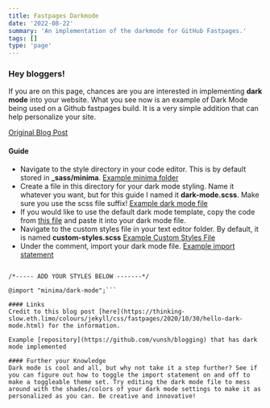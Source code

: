 ```yaml
---
title: Fastpages Darkmode
date: '2022-08-22'
summary: 'An implementation of the darkmode for GitHub Fastpages.'
tags: []
type: 'page'
---
```


### Hey bloggers!

If you are on this page, chances are you are interested in implementing **dark mode** into your website. What you see now is an example of Dark Mode being used on a Github fastpages build. It is a very simple addition that can help personalize your site.

[Original Blog Post](https://thinking-slow.eth.limo/colours/jekyll/css/fastpages/2020/10/30/hello-dark-mode.html)

#### Guide

- Navigate to the style directory in your code editor. This is by default stored in **\_sass/minima**. [Example minima folder](https://github.com/nighthawkcoders/APCSA/blob/master/_sass/minima)
- Create a file in this directory for your dark mode styling. Name it whatever you want, but for this guide I named it **dark-mode.scss**. Make sure you use the scss file suffix! [Example dark mode file](https://github.com/nighthawkcoders/APCSA/blob/master/_sass/minima/dark-mode.scss)
- If you would like to use the default dark mode template, copy the code from [this file](https://github.com/nighthawkcoders/APCSA/blob/master/_sass/minima/dark-mode.scss) and paste it into your dark mode file.
- Navigate to the custom styles file in your text editor folder. By default, it is named **custom-styles.scss** [Example Custom Styles File](https://github.com/nighthawkcoders/APCSA/blob/master/_sass/minima/custom-styles.scss)
- Under the comment, import your dark mode file. [Example import statement](https://github.com/nighthawkcoders/APCSA/blob/master/_sass/minima/custom-styles.scss)

````/*-----------------------------------*/

/*----- ADD YOUR STYLES BELOW -------*/

@import "minima/dark-mode";```

#### Links
Credit to this blog post [here](https://thinking-slow.eth.limo/colours/jekyll/css/fastpages/2020/10/30/hello-dark-mode.html) for the information.

Example [repository](https://github.com/vunsh/blogging) that has dark mode implemented

#### Further your Knowledge
Dark mode is cool and all, but why not take it a step further? See if you can figure out how to toggle the import statement on and off to make a toggleable theme set. Try editing the dark mode file to mess around with the shades/colors of your dark mode settings to make it as personalized as you can. Be creative and innovative!



````
